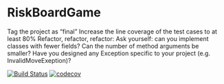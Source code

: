 # RiskBoardGame

Tag the project as “final”
Increase the line coverage of the test cases to at least 80% 
Refactor, refactor, refactor: Ask yourself:  can you implement classes with fewer fields? Can the number of method arguments be smaller? Have you designed any Exception specific to your project (e.g. InvalidMoveExeption)? 



[![Build Status](https://travis-ci.org/changjin86/aassdf111.svg?branch=master)](https://travis-ci.org/changjin86/aassdf111)
[![codecov](https://codecov.io/gh/changjin86/aassdf111/branch/master/graph/badge.svg)](https://codecov.io/gh/changjin86/aassdf111)

